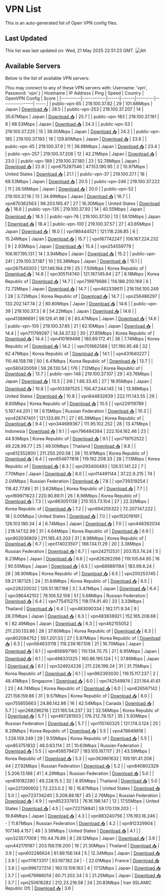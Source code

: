 # VPN List

This is an auto-generated list of Open VPN config files.

## Last Updated

This list was last updated on: Wed, 21 May 2025 22:51:23 GMT.
![Alt](https://repobeats.axiom.co/api/embed/186b98318ef1479477931607c1ad7d823f12451f.svg "Repobeats analytics image")

## Available Servers

Below is the list of available VPN servers:

(You may connect to any of these VPN servers with: Username: 'vpn', Password: 'vpn'.)
| Hostname | IP Address | Ping | Speed | Country | OpenVPN Config | Score |
|----------|------------|------|-------|---------|----------------| ----- |
| public-vpn-65 | 219.100.37.82 | 29 | 101.88Mbps | Japan | [Download 📥](./configs/server_0_JP.ovpn) | 28.5 |
| public-vpn-253 | 219.100.37.207 | 14 | 35.67Mbps | Japan | [Download 📥](./configs/server_1_JP.ovpn) | 25.7 |
| public-vpn-183 | 219.100.37.161 | 8 | 68.53Mbps | Japan | [Download 📥](./configs/server_2_JP.ovpn) | 24.3 |
| public-vpn-53 | 219.100.37.225 | 15 | 38.00Mbps | Japan | [Download 📥](./configs/server_3_JP.ovpn) | 24.2 |
| public-vpn-185 | 219.100.37.193 | 18 | 129.80Mbps | Japan | [Download 📥](./configs/server_4_JP.ovpn) | 23.8 |
| public-vpn-45 | 219.100.37.9 | 11 | 36.98Mbps | Japan | [Download 📥](./configs/server_5_JP.ovpn) | 23.4 |
| public-vpn-257 | 219.100.37.208 | 12 | 42.21Mbps | Japan | [Download 📥](./configs/server_6_JP.ovpn) | 23.0 |
| public-vpn-189 | 219.100.37.180 | 23 | 52.78Mbps | Japan | [Download 📥](./configs/server_7_JP.ovpn) | 22.8 |
| vpn675287546 | 47.153.190.95 | 2 | 10.97Mbps | United States | [Download 📥](./configs/server_8_US.ovpn) | 21.1 |
| public-vpn-37 | 219.100.37.1 | 16 | 68.53Mbps | Japan | [Download 📥](./configs/server_9_JP.ovpn) | 20.5 |
| public-vpn-246 | 219.100.37.222 | 11 | 26.56Mbps | Japan | [Download 📥](./configs/server_10_JP.ovpn) | 20.0 |
| public-vpn-52 | 219.100.37.16 | 13 | 34.99Mbps | Japan | [Download 📥](./configs/server_11_JP.ovpn) | 18.7 |
| vpn670362563 | 98.203.165.47 | 27 | 16.30Mbps | United States | [Download 📥](./configs/server_12_US.ovpn) | 18.6 |
| public-vpn-135 | 219.100.37.93 | 14 | 40.55Mbps | Japan | [Download 📥](./configs/server_13_JP.ovpn) | 18.5 |
| public-vpn-76 | 219.100.37.50 | 13 | 59.10Mbps | Japan | [Download 📥](./configs/server_14_JP.ovpn) | 18.4 |
| public-vpn-100 | 219.100.37.57 | 27 | 43.65Mbps | Japan | [Download 📥](./configs/server_15_JP.ovpn) | 18.0 |
| vpn186444521 | 121.118.236.85 | 6 | 15.24Mbps | Japan | [Download 📥](./configs/server_16_JP.ovpn) | 15.7 |
| vpn167742247 | 106.167.224.232 | 9 | 2.93Mbps | Japan | [Download 📥](./configs/server_17_JP.ovpn) | 15.4 |
| vpn254559779 | 106.167.195.131 | 14 | 3.94Mbps | Japan | [Download 📥](./configs/server_18_JP.ovpn) | 15.2 |
| public-vpn-241 | 219.100.37.187 | 10 | 55.38Mbps | Japan | [Download 📥](./configs/server_19_JP.ovpn) | 15.1 |
| vpn267545003 | 121.146.164.219 | 25 | 7.50Mbps | Korea Republic of | [Download 📥](./configs/server_20_KR.ovpn) | 14.8 |
| vpn305114740 | 121.187.145.64 | 27 | 8.18Mbps | Korea Republic of | [Download 📥](./configs/server_21_KR.ovpn) | 14.7 |
| vpn719979686 | 114.186.200.169 | 6 | 72.72Mbps | Japan | [Download 📥](./configs/server_22_JP.ovpn) | 14.7 |
| vpn462339611 | 218.156.100.249 | 28 | 3.72Mbps | Korea Republic of | [Download 📥](./configs/server_23_KR.ovpn) | 14.7 |
| vpn256486297 | 133.202.147.74 | 2 | 80.80Mbps | Japan | [Download 📥](./configs/server_24_JP.ovpn) | 14.6 |
| public-vpn-39 | 219.100.37.3 | 8 | 54.22Mbps | Japan | [Download 📥](./configs/server_25_JP.ovpn) | 14.6 |
| vpn413896691 | 59.129.41.98 | 6 | 83.47Mbps | Japan | [Download 📥](./configs/server_26_JP.ovpn) | 14.6 |
| public-vpn-105 | 219.100.37.85 | 21 | 62.10Mbps | Japan | [Download 📥](./configs/server_27_JP.ovpn) | 14.4 |
| vpn711799287 | 14.34.37.32 | 30 | 27.85Mbps | Korea Republic of | [Download 📥](./configs/server_28_KR.ovpn) | 14.4 |
| vpn410169498 | 180.69.172.41 | 36 | 7.74Mbps | Korea Republic of | [Download 📥](./configs/server_29_KR.ovpn) | 14.2 |
| vpn701662588 | 121.190.95.48 | 32 | 62.47Mbps | Korea Republic of | [Download 📥](./configs/server_30_KR.ovpn) | 14.1 |
| vpn431640227 | 110.46.158.118 | 50 | 6.41Mbps | Korea Republic of | [Download 📥](./configs/server_31_KR.ovpn) | 13.7 |
| vpn580420059 | 59.26.130.54 | 176 | 7.12Mbps | Korea Republic of | [Download 📥](./configs/server_32_KR.ovpn) | 13.7 |
| public-vpn-148 | 219.100.37.107 | 29 | 43.76Mbps | Japan | [Download 📥](./configs/server_33_JP.ovpn) | 13.5 |
| 2i6 | 1.66.33.45 | 27 | 18.95Mbps | Japan | [Download 📥](./configs/server_34_JP.ovpn) | 10.8 |
| vpn103397525 | 156.47.244.145 | 14 | 13.98Mbps | United States | [Download 📥](./configs/server_35_US.ovpn) | 10.8 |
| vpn644832639 | 222.111.143.55 | 29 | 8.60Mbps | Korea Republic of | [Download 📥](./configs/server_36_KR.ovpn) | 10.5 |
| vpn229119789 | 5.167.44.201 | 19 | 6.15Mbps | Russian Federation | [Download 📥](./configs/server_37_RU.ovpn) | 10.3 |
| vpn428747401 | 121.133.89.71 | 27 | 65.39Mbps | Korea Republic of | [Download 📥](./configs/server_38_KR.ovpn) | 9.4 |
| vpn344689367 | 111.95.102.252 | 28 | 13.47Mbps | Indonesia | [Download 📥](./configs/server_39_ID.ovpn) | 9.1 |
| vpn796484384 | 222.104.162.46 | 23 | 44.93Mbps | Korea Republic of | [Download 📥](./configs/server_40_KR.ovpn) | 9.1 |
| vpn719752522 | 49.228.99.77 | 25 | 49.00Mbps | Thailand | [Download 📥](./configs/server_41_TH.ovpn) | 8.8 |
| vpn612352800 | 211.250.200.58 | 28 | 10.91Mbps | Korea Republic of | [Download 📥](./configs/server_42_KR.ovpn) | 8.4 |
| vpn654677818 | 119.192.208.33 | 28 | 7.13Mbps | Korea Republic of | [Download 📥](./configs/server_43_KR.ovpn) | 8.3 |
| vpn293400493 | 126.51.141.22 | 7 | 7.70Mbps | Japan | [Download 📥](./configs/server_44_JP.ovpn) | 8.0 |
| vpn114491144 | 37.22.9.215 | 74 | 2.04Mbps | Russian Federation | [Download 📥](./configs/server_45_RU.ovpn) | 7.8 |
| vpn739319254 | 118.42.77.89 | 31 | 3.62Mbps | Korea Republic of | [Download 📥](./configs/server_46_KR.ovpn) | 7.7 |
| vpn169971623 | 220.90.89.11 | 26 | 8.98Mbps | Korea Republic of | [Download 📥](./configs/server_47_KR.ovpn) | 7.3 |
| vpn863051138 | 210.103.73.104 | 27 | 22.32Mbps | Korea Republic of | [Download 📥](./configs/server_48_KR.ovpn) | 7.2 |
| vpn694255322 | 72.207.147.222 | 18 | 0.00Mbps | United States | [Download 📥](./configs/server_49_US.ovpn) | 7.0 |
| vpn152019191 | 126.103.190.34 | 4 | 6.74Mbps | Japan | [Download 📥](./configs/server_50_JP.ovpn) | 7.0 |
| vpn448392034 | 218.147.52.99 | 31 | 4.64Mbps | Korea Republic of | [Download 📥](./configs/server_51_KR.ovpn) | 6.9 |
| vpn902936809 | 211.185.43.203 | 31 | 8.98Mbps | Korea Republic of | [Download 📥](./configs/server_52_KR.ovpn) | 6.7 |
| vpn174023507 | 188.134.11.29 | 20 | 3.38Mbps | Russian Federation | [Download 📥](./configs/server_53_RU.ovpn) | 6.7 |
| vpn242112531 | 203.153.74.24 | 5 | 8.23Mbps | Japan | [Download 📥](./configs/server_54_JP.ovpn) | 6.6 |
| vpn826262266 | 119.105.64.95 | 16 | 90.55Mbps | Japan | [Download 📥](./configs/server_55_JP.ovpn) | 6.5 |
| vpn689861184 | 183.99.8.24 | 28 | 38.90Mbps | Korea Republic of | [Download 📥](./configs/server_56_KR.ovpn) | 6.5 |
| vpn200253745 | 59.21.187.125 | 24 | 31.84Mbps | Korea Republic of | [Download 📥](./configs/server_57_KR.ovpn) | 6.5 |
| vpn228220032 | 126.51.187.188 | 3 | 3.47Mbps | Japan | [Download 📥](./configs/server_58_JP.ovpn) | 6.4 |
| vpn386442102 | 78.106.52.108 | 51 | 5.68Mbps | Russian Federation | [Download 📥](./configs/server_59_RU.ovpn) | 6.4 |
| vpn775415275 | 118.174.91.40 | 33 | 3.33Mbps | Thailand | [Download 📥](./configs/server_60_TH.ovpn) | 6.4 |
| vpn483090334 | 182.171.9.34 | 9 | 28.31Mbps | Japan | [Download 📥](./configs/server_61_JP.ovpn) | 6.3 |
| vpn483838921 | 152.165.208.68 | 6 | 82.49Mbps | Japan | [Download 📥](./configs/server_62_JP.ovpn) | 6.3 |
| vpn462155052 | 211.230.133.86 | 28 | 37.60Mbps | Korea Republic of | [Download 📥](./configs/server_63_KR.ovpn) | 6.3 |
| vpn802084752 | 59.1.201.53 | 27 | 5.97Mbps | Korea Republic of | [Download 📥](./configs/server_64_KR.ovpn) | 6.3 |
| vpn564633118 | 119.239.167.108 | 21 | 16.70Mbps | Japan | [Download 📥](./configs/server_65_JP.ovpn) | 6.1 |
| vpn856897180 | 110.134.70.75 | 21 | 6.95Mbps | Japan | [Download 📥](./configs/server_66_JP.ovpn) | 6.1 |
| vpn498331325 | 160.86.195.124 | 1 | 37.86Mbps | Japan | [Download 📥](./configs/server_67_JP.ovpn) | 6.1 |
| vpn324924226 | 211.226.199.24 | 31 | 31.75Mbps | Korea Republic of | [Download 📥](./configs/server_68_KR.ovpn) | 6.1 |
| vpn962393030 | 116.15.117.237 | 2 | 48.41Mbps | Singapore | [Download 📥](./configs/server_69_SG.ovpn) | 6.0 |
| vpn742549974 | 221.164.41.61 | 23 | 44.74Mbps | Korea Republic of | [Download 📥](./configs/server_70_KR.ovpn) | 6.0 |
| vpn626567142 | 221.158.159.86 | 31 | 9.57Mbps | Korea Republic of | [Download 📥](./configs/server_71_KR.ovpn) | 6.0 |
| vpn755855663 | 24.86.142.86 | 16 | 42.54Mbps | Canada | [Download 📥](./configs/server_72_CA.ovpn) | 5.7 |
| vpn268296216 | 221.165.54.237 | 32 | 32.56Mbps | Korea Republic of | [Download 📥](./configs/server_73_KR.ovpn) | 5.7 |
| vpn497281503 | 176.212.78.157 | 35 | 5.93Mbps | Russian Federation | [Download 📥](./configs/server_74_RU.ovpn) | 5.7 |
| vpn115740325 | 121.174.3.124 | 25 | 8.26Mbps | Korea Republic of | [Download 📥](./configs/server_75_KR.ovpn) | 5.5 |
| vpn478649818 | 1.226.109.249 | 29 | 9.55Mbps | Korea Republic of | [Download 📥](./configs/server_76_KR.ovpn) | 5.5 |
| vpn853751832 | 46.0.63.114 | 31 | 10.63Mbps | Russian Federation | [Download 📥](./configs/server_77_RU.ovpn) | 5.5 |
| vpn458579437 | 183.105.167.117 | 31 | 43.59Mbps | Korea Republic of | [Download 📥](./configs/server_78_KR.ovpn) | 5.3 |
| vpn363961632 | 109.191.41.208 | 44 | 27.92Mbps | Russian Federation | [Download 📥](./configs/server_79_RU.ovpn) | 5.2 |
| vpn840802329 | 5.206.13.188 | 41 | 4.29Mbps | Russian Federation | [Download 📥](./configs/server_80_RU.ovpn) | 5.0 |
| vpn819182280 | 49.228.15.5 | 32 | 8.95Mbps | Thailand | [Download 📥](./configs/server_81_TH.ovpn) | 5.0 |
| vpn221390602 | 72.223.0.2 | 16 | 16.87Mbps | United States | [Download 📥](./configs/server_82_US.ovpn) | 5.0 |
| vpn723734240 | 5.206.88.187 | 45 | 2.76Mbps | Russian Federation | [Download 📥](./configs/server_83_RU.ovpn) | 4.9 |
| vpn852337613 | 76.16.198.147 | 12 | 17.55Mbps | United States | [Download 📥](./configs/server_84_US.ovpn) | 4.5 |
| vpn722758841 | 59.170.139.203 | - | 19.84Mbps | Japan | [Download 📥](./configs/server_85_JP.ovpn) | 4.3 |
| vpn983240756 | 176.193.16.246 | - | 11.87Mbps | Russian Federation | [Download 📥](./configs/server_86_RU.ovpn) | 4.2 |
| vpn912329904 | 107.148.4.157 | 49 | 3.36Mbps | United States | [Download 📥](./configs/server_87_US.ovpn) | 4.1 |
| vpn323577009 | 110.44.76.89 | 8 | 28.12Mbps | Japan | [Download 📥](./configs/server_88_JP.ovpn) | 3.9 |
| vpn442179187 | 203.156.119.200 | 19 | 21.30Mbps | Thailand | [Download 📥](./configs/server_89_TH.ovpn) | 3.9 |
| vpn602286624 | 61.89.156.144 | 5 | 12.34Mbps | Japan | [Download 📥](./configs/server_90_JP.ovpn) | 3.9 |
| vpn111673317 | 83.197.182.24 | - | 22.01Mbps | France | [Download 📥](./configs/server_91_FR.ovpn) | 3.8 |
| vpn996727214 | 160.13.109.163 | 4 | 17.12Mbps | Japan | [Download 📥](./configs/server_92_JP.ovpn) | 3.7 |
| vpn679986014 | 60.71.202.34 | 5 | 21.25Mbps | Japan | [Download 📥](./configs/server_93_JP.ovpn) | 3.7 |
| vpn250616282 | 212.23.216.58 | 24 | 20.83Mbps | Iran (ISLAMIC Republic Of) | [Download 📥](./configs/server_94_IR.ovpn) | 3.6 |
